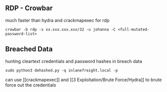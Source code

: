 ## RDP - Crowbar
much faster than hydra and crackmapexec for rdp
```
crowbar -b rdp -s xx.xxx.xxx.xxx/32 -u johanna -C <full-mutated-password-list>
```

## Breached Data 
hunting cleartext credentials and password hashes in breach data
```
sudo python3 dehashed.py -q inlanefreight.local -p
```

can use [[crackmapexec]] and [[3 Exploitation/Brute Force/Hydra]] to brute force out the credentials